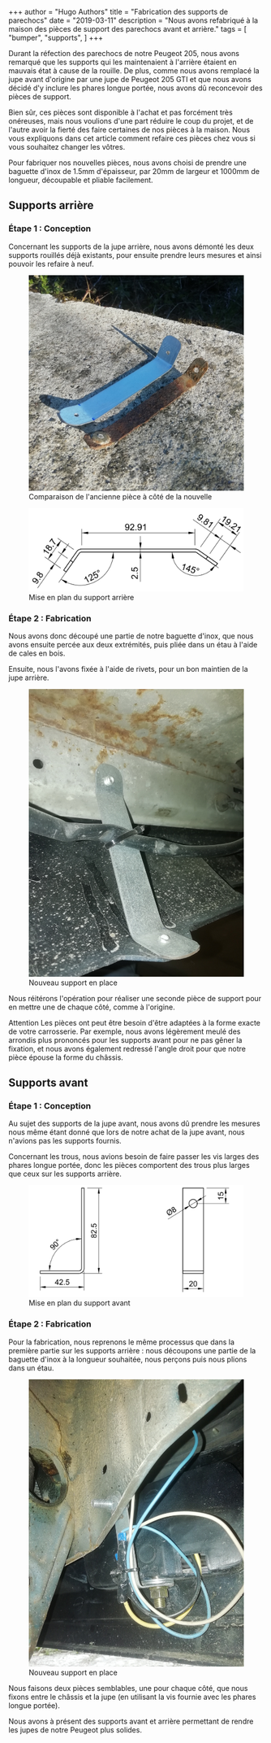 +++
author = "Hugo Authors"
title = "Fabrication des supports de parechocs"
date = "2019-03-11"
description = "Nous avons refabriqué à la maison des pièces de support des parechocs avant et arrière."
tags = [
    "bumper",
    "supports",
]
+++

Durant la réfection des parechocs de notre Peugeot 205, nous avons remarqué que les supports qui les maintenaient à l'arrière étaient en mauvais état à cause de la rouille. De plus, comme nous avons remplacé la jupe avant d'origine par une jupe de Peugeot 205 GTI et que nous avons décidé d'y inclure les phares longue portée, nous avons dû reconcevoir des pièces de support.

Bien sûr, ces pièces sont disponible à l'achat et pas forcément très onéreuses, mais nous voulions d'une part réduire le coup du projet, et de l'autre avoir la fierté des faire certaines de nos pièces à la maison. Nous vous expliquons dans cet article comment refaire ces pièces chez vous si vous souhaitez changer les vôtres.

Pour fabriquer nos nouvelles pièces, nous avons choisi de prendre une baguette d'inox de 1.5mm d'épaisseur, par 20mm de largeur et 1000mm de longueur, découpable et pliable facilement.

## Supports arrière
### Étape 1 : Conception

Concernant les supports de la jupe arrière, nous avons démonté les deux supports rouillés déjà existants, pour ensuite prendre leurs mesures et ainsi pouvoir les refaire à neuf.

<figure>
    <img src="/images/bumper-supports/support-arriere-comparaison.png" alt="Comparaison ancienne nouvelle">
    <figcaption>Comparaison de l'ancienne pièce à côté de la nouvelle</figcaption>
</figure>

<figure>
    <img src="/images/bumper-supports/mep-arr.png" alt="Mise en plan fixation arrière">
    <figcaption>Mise en plan du support arrière</figcaption>
</figure>

### Étape 2 : Fabrication
Nous avons donc découpé une partie de notre baguette d'inox, que nous avons ensuite percée aux deux extrémités, puis pliée dans un étau à l'aide de cales en bois.

Ensuite, nous l'avons fixée à l'aide de rivets, pour un bon maintien de la jupe arrière.
<figure>
    <img src="/images/bumper-supports/support-arriere.png" alt="Nouveau support arrière en place">
    <figcaption>Nouveau support en place</figcaption>
</figure>

Nous réitérons l'opération pour réaliser une seconde pièce de support pour en mettre une de chaque côté, comme à l'origine.

Attention Les pièces ont peut être besoin d'être adaptées à la forme exacte de votre carrosserie. Par exemple, nous avons légèrement meulé des arrondis plus prononcés pour les supports avant pour ne pas gêner la fixation, et nous avons également redressé l'angle droit pour que notre pièce épouse la forme du châssis.

## Supports avant
### Étape 1 : Conception

Au sujet des supports de la jupe avant, nous avons dû prendre les mesures nous même étant donné que lors de notre achat de la jupe avant, nous n'avions pas les supports fournis.

Concernant les trous, nous avions besoin de faire passer les vis larges des phares longue portée, donc les pièces comportent des trous plus larges que ceux sur les supports arrière.

<figure>
    <img src="/images/bumper-supports/mep-av.png" alt="Mise en plan fixation avant">
    <figcaption>Mise en plan du support avant</figcaption>
</figure>

### Étape 2 : Fabrication
Pour la fabrication, nous reprenons le même processus que dans la première partie sur les supports arrière : nous découpons une partie de la baguette d'inox à la longueur souhaitée, nous perçons puis nous plions dans un étau.

<figure>
    <img src="/images/bumper-supports/support-avant.png" alt="Nouveau support avant en place">
    <figcaption>Nouveau support en place</figcaption>
</figure>

Nous faisons deux pièces semblables, une pour chaque côté, que nous fixons entre le châssis et la jupe (en utilisant la vis fournie avec les phares longue portée).

Nous avons à présent des supports avant et arrière permettant de rendre les jupes de notre Peugeot plus solides.